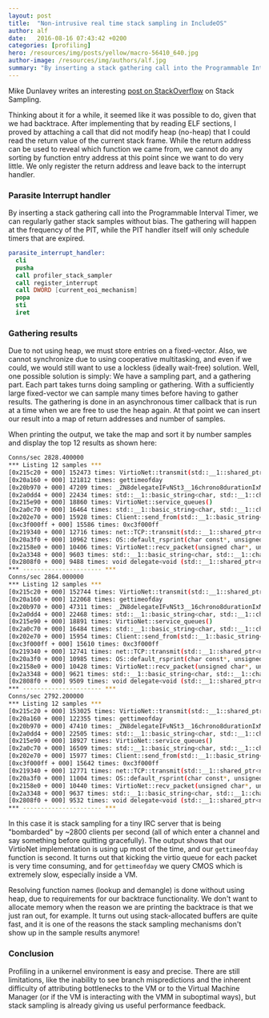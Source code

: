 ```yaml
---
layout: post
title:  "Non-intrusive real time stack sampling in IncludeOS"
author: alf
date:   2016-08-16 07:43:42 +0200
categories: [profiling]
hero: /resources/img/posts/yellow/macro-56410_640.jpg
author-image: /resources/img/authors/alf.jpg
summary: "By inserting a stack gathering call into the Programmable Interval Timer, we can regularly gather stack samples without bias. The gathering will happen at the frequency of the PIT, while the PIT handler itself will only schedule timers that are expired. This gives us an easy and non-intrusive way of profiling IncludeOS Applications."
---
```

Mike Dunlavey writes an interesting [post on StackOverflow](http://stackoverflow.com/questions/375913/what-can-i-use-to-profile-c-code-in-linux/378024#378024) on Stack Sampling.

Thinking about it for a while, it seemed like it was possible to do, given that we had backtrace. After implementing that by reading ELF sections, I proved by attaching a call that did not modify heap (no-heap) that I could read the return value of the current stack frame. While the return address can be used to reveal which function we came from, we cannot do any sorting by function entry address at this point since we want to do very little. We only register the return address and leave back to the interrupt handler.

### Parasite Interrupt handler

By inserting a stack gathering call into the Programmable Interval Timer, we can regularly gather stack samples without bias. The gathering will happen at the frequency of the PIT, while the PIT handler itself will only schedule timers that are expired.

```nasm
parasite_interrupt_handler:
  cli
  pusha
  call profiler_stack_sampler
  call register_interrupt
  call DWORD [current_eoi_mechanism]
  popa
  sti
  iret
```

### Gathering results

Due to not using heap, we must store entries on a fixed-vector. Also, we cannot synchronize due to using cooperative multitasking, and even if we could, we would still want to use a lockless (ideally wait-free) solution. Well, one possible solution is simply: We have a sampling part, and a gathering part. Each part takes turns doing sampling or gathering. With a sufficiently large fixed-vector we can sample many times before having to gather results. The gathering is done in an asynchronous timer callback that is run at a time when we are free to use the heap again. At that point we can insert our result into a map of return addresses and number of samples.

When printing the output, we take the map and sort it by number samples and display the top 12 results as shown here:

```sh
Conns/sec 2828.400000
*** Listing 12 samples ***
[0x215c20 + 000] 152473 times: VirtioNet::transmit(std::__1::shared_ptr<net::Packet>)
[0x20a160 + 000] 121812 times: gettimeofday
[0x20b970 + 000] 47209 times: _ZN8delegateIFvNSt3__16chrono8durationIxNS0_5ratioILx1ELx1000000EEEEEEE12functor_stubIZN2OS5startEjjE3$_0EENS0_9enable_ifIXntoocvNS7_14is_member_pairIT_EEilEcvNS7_20is_const_member_pairISD_EEilEEvE4typeEPvOS5_
[0x2a0dd4 + 000] 22434 times: std::__1::basic_string<char, std::__1::char_traits<char>, std::__1::allocator<char> >::__grow_by_and_replace(unsigned int, unsigned int, unsigned int, unsigned int, unsigned int, unsigned int, char const*)
[0x215e90 + 000] 18860 times: VirtioNet::service_queues()
[0x2a0c70 + 000] 16464 times: std::__1::basic_string<char, std::__1::char_traits<char>, std::__1::allocator<char> >::append(char const*, unsigned int)
[0x202e70 + 000] 15928 times: Client::send_from(std::__1::basic_string<char, std::__1::char_traits<char>, std::__1::allocator<char> > const&, unsigned short, std::__1::basic_string<char, std::__1::char_traits<char>, std::__1::allocator<char> > const&)
[0xc3f000ff + 000] 15586 times: 0xc3f000ff
[0x219340 + 000] 12716 times: net::TCP::transmit(std::__1::shared_ptr<net::tcp::Packet>)
[0x20a3f0 + 000] 10962 times: OS::default_rsprint(char const*, unsigned int)
[0x2158e0 + 000] 10406 times: VirtioNet::recv_packet(unsigned char*, unsigned short)
[0x2a3348 + 000] 9603 times: std::__1::basic_string<char, std::__1::char_traits<char>, std::__1::allocator<char> >::__init(char const*, unsigned int, unsigned int)
[0x2808f0 + 000] 9488 times: void delegate<void (std::__1::shared_ptr<net::Packet>)>::method_stub<net::Arp, &(net::Arp::transmit(std::__1::shared_ptr<net::Packet>))>(void*, std::__1::shared_ptr<net::Packet>&&)
*** ---------------------- ***
Conns/sec 2864.000000
*** Listing 12 samples ***
[0x215c20 + 000] 152744 times: VirtioNet::transmit(std::__1::shared_ptr<net::Packet>)
[0x20a160 + 000] 122068 times: gettimeofday
[0x20b970 + 000] 47311 times: _ZN8delegateIFvNSt3__16chrono8durationIxNS0_5ratioILx1ELx1000000EEEEEEE12functor_stubIZN2OS5startEjjE3$_0EENS0_9enable_ifIXntoocvNS7_14is_member_pairIT_EEilEcvNS7_20is_const_member_pairISD_EEilEEvE4typeEPvOS5_
[0x2a0dd4 + 000] 22468 times: std::__1::basic_string<char, std::__1::char_traits<char>, std::__1::allocator<char> >::__grow_by_and_replace(unsigned int, unsigned int, unsigned int, unsigned int, unsigned int, unsigned int, char const*)
[0x215e90 + 000] 18891 times: VirtioNet::service_queues()
[0x2a0c70 + 000] 16484 times: std::__1::basic_string<char, std::__1::char_traits<char>, std::__1::allocator<char> >::append(char const*, unsigned int)
[0x202e70 + 000] 15954 times: Client::send_from(std::__1::basic_string<char, std::__1::char_traits<char>, std::__1::allocator<char> > const&, unsigned short, std::__1::basic_string<char, std::__1::char_traits<char>, std::__1::allocator<char> > const&)
[0xc3f000ff + 000] 15610 times: 0xc3f000ff
[0x219340 + 000] 12741 times: net::TCP::transmit(std::__1::shared_ptr<net::tcp::Packet>)
[0x20a3f0 + 000] 10985 times: OS::default_rsprint(char const*, unsigned int)
[0x2158e0 + 000] 10428 times: VirtioNet::recv_packet(unsigned char*, unsigned short)
[0x2a3348 + 000] 9621 times: std::__1::basic_string<char, std::__1::char_traits<char>, std::__1::allocator<char> >::__init(char const*, unsigned int, unsigned int)
[0x2808f0 + 000] 9509 times: void delegate<void (std::__1::shared_ptr<net::Packet>)>::method_stub<net::Arp, &(net::Arp::transmit(std::__1::shared_ptr<net::Packet>))>(void*, std::__1::shared_ptr<net::Packet>&&)
*** ---------------------- ***
Conns/sec 2792.200000
*** Listing 12 samples ***
[0x215c20 + 000] 153025 times: VirtioNet::transmit(std::__1::shared_ptr<net::Packet>)
[0x20a160 + 000] 122355 times: gettimeofday
[0x20b970 + 000] 47410 times: _ZN8delegateIFvNSt3__16chrono8durationIxNS0_5ratioILx1ELx1000000EEEEEEE12functor_stubIZN2OS5startEjjE3$_0EENS0_9enable_ifIXntoocvNS7_14is_member_pairIT_EEilEcvNS7_20is_const_member_pairISD_EEilEEvE4typeEPvOS5_
[0x2a0dd4 + 000] 22505 times: std::__1::basic_string<char, std::__1::char_traits<char>, std::__1::allocator<char> >::__grow_by_and_replace(unsigned int, unsigned int, unsigned int, unsigned int, unsigned int, unsigned int, char const*)
[0x215e90 + 000] 18927 times: VirtioNet::service_queues()
[0x2a0c70 + 000] 16509 times: std::__1::basic_string<char, std::__1::char_traits<char>, std::__1::allocator<char> >::append(char const*, unsigned int)
[0x202e70 + 000] 15977 times: Client::send_from(std::__1::basic_string<char, std::__1::char_traits<char>, std::__1::allocator<char> > const&, unsigned short, std::__1::basic_string<char, std::__1::char_traits<char>, std::__1::allocator<char> > const&)
[0xc3f000ff + 000] 15642 times: 0xc3f000ff
[0x219340 + 000] 12771 times: net::TCP::transmit(std::__1::shared_ptr<net::tcp::Packet>)
[0x20a3f0 + 000] 11004 times: OS::default_rsprint(char const*, unsigned int)
[0x2158e0 + 000] 10440 times: VirtioNet::recv_packet(unsigned char*, unsigned short)
[0x2a3348 + 000] 9637 times: std::__1::basic_string<char, std::__1::char_traits<char>, std::__1::allocator<char> >::__init(char const*, unsigned int, unsigned int)
[0x2808f0 + 000] 9532 times: void delegate<void (std::__1::shared_ptr<net::Packet>)>::method_stub<net::Arp, &(net::Arp::transmit(std::__1::shared_ptr<net::Packet>))>(void*, std::__1::shared_ptr<net::Packet>&&)
*** ---------------------- ***
```
In this case it is stack sampling for a tiny IRC server that is being "bombarded" by ~2800 clients per second (all of which enter a channel and say something before quitting gracefully). The output shows that our VirtioNet implementation is using up most of the time, and our `gettimeofday` function is second. It turns out that kicking the virtio queue for each packet is very time consuming, and for `gettimeofday` we query CMOS which is extremely slow, especially inside a VM.

Resolving function names (lookup and demangle) is done without using heap, due to requirements for our backtrace functionality. We don't want to allocate memory when the reason we are printing the backtrace is that we just ran out, for example. It turns out using stack-allocated buffers are quite fast, and it is one of the reasons the stack sampling mechanisms don't show up in the sample results anymore!

### Conclusion

Profiling in a unikernel environment is easy and precise. There are still limitations, like the inability to see branch mispredictions and the inherent difficulty of attributing bottlenecks to the VM or to the Virtual Machine Manager (or if the VM is interacting with the VMM in suboptimal ways), but stack sampling is already giving us useful performance feedback.
